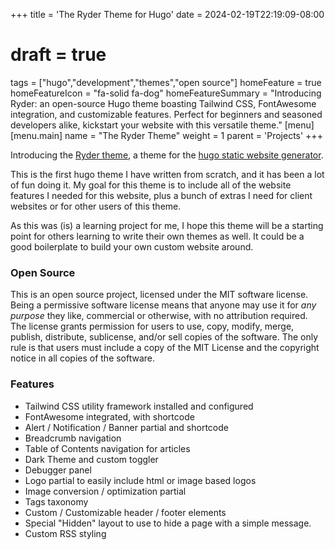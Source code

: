 +++
title = 'The Ryder Theme for Hugo'
date = 2024-02-19T22:19:09-08:00
# draft = true
tags = ["hugo","development","themes","open source"]
homeFeature = true
homeFeatureIcon = "fa-solid fa-dog"
homeFeatureSummary = "Introducing Ryder: an open-source Hugo theme boasting Tailwind CSS, FontAwesome integration, and customizable features. Perfect for beginners and seasoned developers alike, kickstart your website with this versatile theme."
[menu]
 [menu.main]
  name = "The Ryder Theme"
  weight = 1 
  parent = 'Projects'
+++

Introducing the [Ryder theme](https://www.github.com/arts-link/ryder), a theme for the [hugo static website generator](https://www.gohugo.io).

This is the first hugo theme I have written from scratch, and it has been a lot of fun doing it. My goal for this theme is to include all of the website features I needed for this website, plus a bunch of extras I need for client websites or for other users of this theme.

As this was (is) a learning project for me, I hope this theme will be a starting point for others learning to write their own themes as well. It could be a good boilerplate to build your own custom website around.

### Open Source

This is an open source project, licensed under the MIT software license. Being a permissive software license means that anyone may use it for *any purpose* they like, commercial or otherwise, with no attribution required. The license grants permission for users to use, copy, modify, merge, publish, distribute, sublicense, and/or sell copies of the software. The only rule is that users must include a copy of the MIT License and the copyright notice in all copies of the software.

### Features

- Tailwind CSS utility framework installed and configured
- FontAwesome integrated, with shortcode
- Alert / Notification / Banner partial and shortcode
- Breadcrumb navigation
- Table of Contents navigation for articles
- Dark Theme and custom toggler
- Debugger panel
- Logo partial to easily include html or image based logos
- Image conversion / optimization partial
- Tags taxonomy
- Custom / Customizable header / footer elements
- Special "Hidden" layout to use to hide a page with a simple message.
- Custom RSS styling